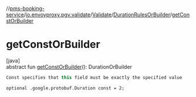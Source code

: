//[pms-booking-service](../../../../index.md)/[io.envoyproxy.pgv.validate](../../index.md)/[Validate](../index.md)/[DurationRulesOrBuilder](index.md)/[getConstOrBuilder](get-const-or-builder.md)

# getConstOrBuilder

[java]\
abstract fun [getConstOrBuilder](get-const-or-builder.md)(): DurationOrBuilder

```kotlin
Const specifies that this field must be exactly the specified value

```
`optional .google.protobuf.Duration const = 2;`